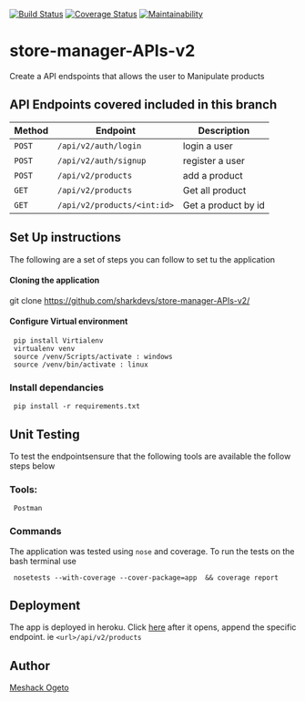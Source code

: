 [![Build Status](https://travis-ci.org/sharkdevs/store-manager-APIs-v2.svg?branch=ft-view-all-products-161621719)](https://travis-ci.org/sharkdevs/store-manager-APIs-v2)
[![Coverage Status](https://coveralls.io/repos/github/sharkdevs/store-manager-APIs-v2/badge.svg?branch=ft-view-all-products-161621719)](https://coveralls.io/github/sharkdevs/store-manager-APIs-v2?branch=ft-view-all-products-161621719)
[![Maintainability](https://api.codeclimate.com/v1/badges/e8d05349e313293cab9c/maintainability)](https://codeclimate.com/github/sharkdevs/store-manager-APIs-v2/maintainability)

# store-manager-APIs-v2
Create a API endspoints that allows the user to Manipulate products

## API Endpoints covered included in this branch


| Method        |       Endpoint                |         Description               |
| ------------- |       -------------           |         -------------             |
| `POST`        |  `/api/v2/auth/login`         |           login a user            |
| `POST`        |  `/api/v2/auth/signup`        |           register  a user        |
| `POST`        |  `/api/v2/products`           |           add a product           |
| `GET`         |  `/api/v2/products`           |           Get all product         |
| `GET`         |  `/api/v2/products/<int:id>`  |           Get a product by id     |

## Set Up instructions
The following are a set of steps you can follow to set tu the application
#### Cloning the application
git clone https://github.com/sharkdevs/store-manager-APIs-v2/

 #### Configure Virtual environment
     pip install Virtialenv
     virtualenv venv
     source /venv/Scripts/activate : windows  
     source /venv/bin/activate : linux

   ### Install dependancies
     pip install -r requirements.txt
    
## Unit Testing
To test the endpointsensure that the following tools are available the follow steps below
   ### Tools:
     Postman
### Commands
  The application was tested using `nose` and coverage. To run the tests on the bash terminal use
     
     nosetests --with-coverage --cover-package=app  && coverage report
     
## Deployment

The app is deployed in heroku. Click [here](https://shark-store-manager.herokuapp.com/)
after it opens, append the specific endpoint. 
ie `<url>/api/v2/products`

## Author

[Meshack Ogeto ](https://github.com/sharkdevs)